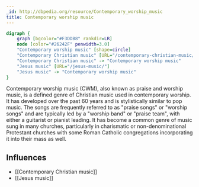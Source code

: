 ```yaml
---
_id: http://dbpedia.org/resource/Contemporary_worship_music
title: Contemporary worship music
---
```


```dot
digraph {
	graph [bgcolor="#F3DDB8" rankdir=LR]
	node [color="#26242F" penwidth=3.0]
	"Contemporary worship music" [shape=circle]
	"Contemporary Christian music" [URL="/contemporary-christian-music/"]
	"Contemporary Christian music" -> "Contemporary worship music"
	"Jesus music" [URL="/jesus-music/"]
	"Jesus music" -> "Contemporary worship music"
}
```

Contemporary worship music (CWM), also known as praise and worship music, is a defined genre of Christian music used in contemporary worship. It has developed over the past 60 years and is stylistically similar to pop music. The songs are frequently referred to as "praise songs" or "worship songs" and are typically led by a "worship band" or "praise team", with either a guitarist or pianist leading. It has become a common genre of music sung in many churches, particularly in charismatic or non-denominational Protestant churches with some Roman Catholic congregations incorporating it into their mass as well.

## Influences
- [[Contemporary Christian music]]
- [[Jesus music]]
